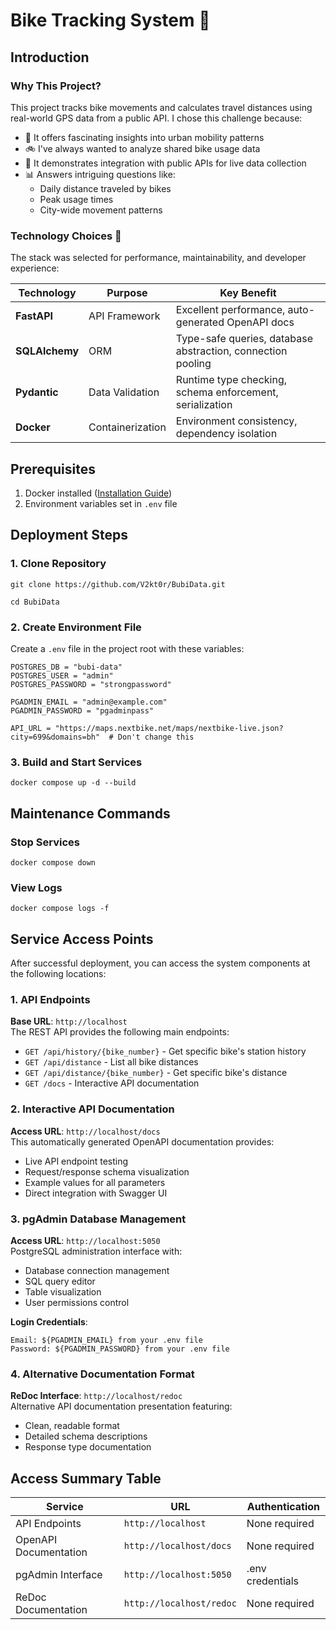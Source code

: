 # Bike Tracking System 🚴

## Introduction

### Why This Project?
This project tracks bike movements and calculates travel distances using real-world GPS data from a public API. I chose this challenge because:

- 🌆 It offers fascinating insights into urban mobility patterns
- 🚲 I've always wanted to analyze shared bike usage data
- 🔗 It demonstrates integration with public APIs for live data collection
- 📊 Answers intriguing questions like:
  - Daily distance traveled by bikes
  - Peak usage times
  - City-wide movement patterns

### Technology Choices 🔧
The stack was selected for performance, maintainability, and developer experience:

| Technology | Purpose | Key Benefit |
|------------|---------|-------------|
| **FastAPI** | API Framework | Excellent performance, auto-generated OpenAPI docs |
| **SQLAlchemy** | ORM | Type-safe queries, database abstraction, connection pooling |
| **Pydantic** | Data Validation | Runtime type checking, schema enforcement, serialization |
| **Docker** | Containerization | Environment consistency, dependency isolation |

## Prerequisites
1. Docker installed ([Installation Guide](https://docs.docker.com/get-docker/))
2. Environment variables set in `.env` file

## Deployment Steps

### 1. Clone Repository
`git clone https://github.com/V2kt0r/BubiData.git`

`cd BubiData`

### 2. Create Environment File
Create a `.env` file in the project root with these variables:
```
POSTGRES_DB = "bubi-data"
POSTGRES_USER = "admin"
POSTGRES_PASSWORD = "strongpassword"

PGADMIN_EMAIL = "admin@example.com"
PGADMIN_PASSWORD = "pgadminpass"

API_URL = "https://maps.nextbike.net/maps/nextbike-live.json?city=699&domains=bh"  # Don't change this
```

### 3. Build and Start Services
`docker compose up -d --build`


## Maintenance Commands
### Stop Services
`docker compose down`

### View Logs
`docker compose logs -f`

## Service Access Points

After successful deployment, you can access the system components at the following locations:

### 1. API Endpoints
**Base URL**: `http://localhost`  
The REST API provides the following main endpoints:
- `GET /api/history/{bike_number}` - Get specific bike's station history
- `GET /api/distance` - List all bike distances
- `GET /api/distance/{bike_number}` - Get specific bike's distance
- `GET /docs` - Interactive API documentation

### 2. Interactive API Documentation
**Access URL**: `http://localhost/docs`  
This automatically generated OpenAPI documentation provides:
- Live API endpoint testing
- Request/response schema visualization
- Example values for all parameters
- Direct integration with Swagger UI

### 3. pgAdmin Database Management
**Access URL**: `http://localhost:5050`  
PostgreSQL administration interface with:
- Database connection management
- SQL query editor
- Table visualization
- User permissions control

**Login Credentials**:
```
Email: ${PGADMIN_EMAIL} from your .env file
Password: ${PGADMIN_PASSWORD} from your .env file
```

### 4. Alternative Documentation Format
**ReDoc Interface**: `http://localhost/redoc`  
Alternative API documentation presentation featuring:
- Clean, readable format
- Detailed schema descriptions
- Response type documentation

## Access Summary Table

| Service                | URL                                  | Authentication          |
|------------------------|--------------------------------------|-------------------------|
| API Endpoints          | `http://localhost`                   | None required           |
| OpenAPI Documentation  | `http://localhost/docs`              | None required           |
| pgAdmin Interface      | `http://localhost:5050`              | .env credentials        |
| ReDoc Documentation    | `http://localhost/redoc`             | None required           |
